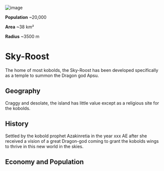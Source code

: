 <InfoBox>

![image](https://placehold.co/600x400?text=Sky-Roost)

**Population** ~20,000

**Area** ~38 km²

**Radius** ~3500 m

</InfoBox>

# Sky-Roost

The home of most kobolds, the Sky-Roost has been developed specifically as a temple to summon the Dragon god Apsu.

## Geography

Craggy and desolate, the island has little value except as a religious site for the kobolds.

## History

Settled by the kobold prophet Azakinretia in the year xxx AE after she received a vision of a great Dragon-god coming to grant the kobolds wings to thrive in this new world in the skies.

## Economy and Population
